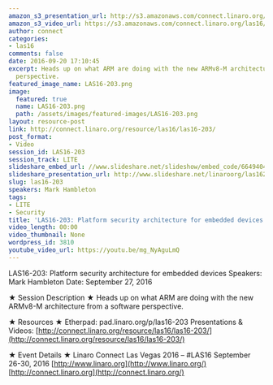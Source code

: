 ```yaml
---
amazon_s3_presentation_url: http://s3.amazonaws.com/connect.linaro.org/las16/Presentations/Tuesday/LAS16-203%20Platform%20security%20architecture%20for%20embedded%20devices%201.3.pptx
amazon_s3_video_url: https://s3.amazonaws.com/connect.linaro.org/las16/Videos/Tuesday/LAS16-203%20Platform%20security%20architecture%20for%20embedded%20devices.mp4
author: connect
categories:
- las16
comments: false
date: 2016-09-20 17:10:45
excerpt: Heads up on what ARM are doing with the new ARMv8-M architecture from a software
  perspective.
featured_image_name: LAS16-203.png
image:
  featured: true
  name: LAS16-203.png
  path: /assets/images/featured-images/LAS16-203.png
layout: resource-post
link: http://connect.linaro.org/resource/las16/las16-203/
post_format:
- Video
session_id: LAS16-203
session_track: LITE
slideshare_embed_url: //www.slideshare.net/slideshow/embed_code/66494044
slideshare_presentation_url: http://www.slideshare.net/linaroorg/las16203-platform-security-architecture-for-embedded-devices
slug: las16-203
speakers: Mark Hambleton
tags:
- LITE
- Security
title: 'LAS16-203: Platform security architecture for embedded devices'
video_length: 00:00
video_thumbnail: None
wordpress_id: 3810
youtube_video_url: https://youtu.be/mg_NyAguLmQ
---
```


LAS16-203: Platform security architecture for embedded devices
Speakers: Mark Hambleton
Date: September 27, 2016

★ Session Description ★
Heads up on what ARM are doing with the new ARMv8-M architecture from a software perspective.

★ Resources ★
Etherpad: pad.linaro.org/p/las16-203
Presentations & Videos: [http://connect.linaro.org/resource/las16/las16-203/](http://connect.linaro.org/resource/las16/las16-203/)

★ Event Details ★
Linaro Connect Las Vegas 2016 – #LAS16
September 26-30, 2016
[http://www.linaro.org](http://www.linaro.org/)
[http://connect.linaro.org](http://connect.linaro.org/)